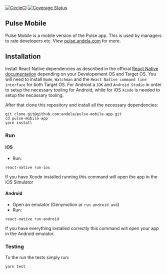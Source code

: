 [![CircleCI](https://circleci.com/gh/andela/pulse-mobile-app/tree/develop.svg?style=svg)](https://circleci.com/gh/andela/pulse-mobile-app/tree/develop)
[![Coverage Status](https://coveralls.io/repos/github/andela/pulse-mobile-app/badge.svg?branch=ch-circle-ci-setup-156371632)](https://coveralls.io/github/andela/pulse-mobile-app?branch=ch-circle-ci-setup-156371632)

## Pulse Mobile
Pulse Mobile is a mobile version of the Pulse app. This is used by managers to rate developers etc.
View [pulse.andela.com](https://pulse.andela.com) for more.

## Installation

Install React Native dependencies as described in the official [React Native documentation](http://facebook.github.io/react-native/docs/getting-started.html#installing-dependencies) depending on your Developement OS and Target OS. You will need to install `Node`, `Watchman` and the `React Native command line interface` for both Target OS. For Android a `JDK` and `Android Studio` in order to setup the necessary tooling for Android, while for iOS `Xcode` is needed to setup the necassary tooling.

After that clone this repository and install all the necessary dependencies:

```
git clone git@github.com:andela/pulse-mobile-app.git
cd pulse-mobile-app
yarn install
```

### Run
#### iOS
- Run:
```
react-native run-ios
```
If you have Xcode installed running this command will open the app in the iOS Simulator 

####  Android 
- Open an emulator (Genymotion or `run android avd`)
- Run:
```
react-native run-android
```
If you have everything installed correctly this command will open your app in the Android emulator.


### Testing
To the run the tests simply run:
```
yarn test
```
